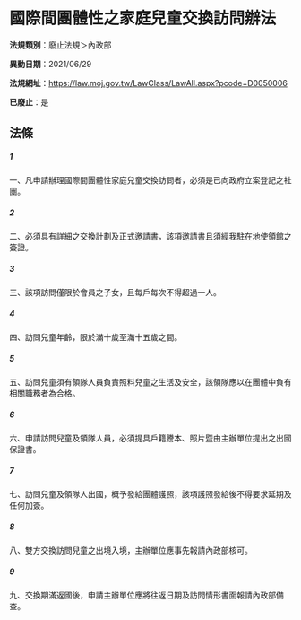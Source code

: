 # 國際間團體性之家庭兒童交換訪問辦法

**法規類別**：廢止法規＞內政部

**異動日期**：2021/06/29  

**法規網址**：https://law.moj.gov.tw/LawClass/LawAll.aspx?pcode=D0050006

**已廢止**：是



## 法條
##### 1
一、凡申請辦理國際間團體性家庭兒童交換訪問者，必須是已向政府立案登記之社團。

##### 2
二、必須具有詳細之交換計劃及正式邀請書，該項邀請書且須經我駐在地使領館之簽證。

##### 3
三、該項訪問僅限於會員之子女，且每戶每次不得超過一人。

##### 4
四、訪問兒童年齡，限於滿十歲至滿十五歲之間。

##### 5
五、訪問兒童須有領隊人員負責照料兒童之生活及安全，該領隊應以在團體中負有相關職務者為合格。

##### 6
六、申請訪問兒童及領隊人員，必須提具戶籍謄本、照片暨由主辦單位提出之出國保證書。

##### 7
七、訪問兒童及領隊人出國，概予發給團體護照，該項護照發給後不得要求延期及任何加簽。

##### 8
八、雙方交換訪問兒童之出境入境，主辦單位應事先報請內政部核可。

##### 9
九、交換期滿返國後，申請主辦單位應將往返日期及訪問情形書面報請內政部備查。


